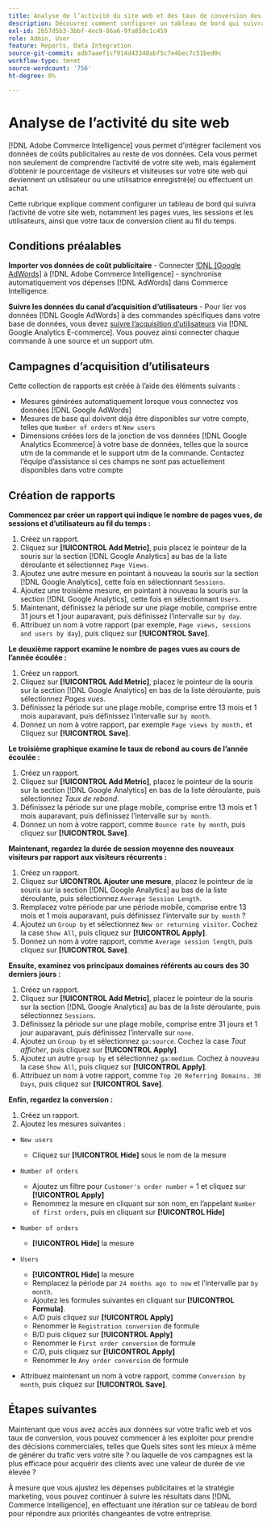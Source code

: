 ```yaml
---
title: Analyse de l’activité du site web et des taux de conversion des clients
description: Découvrez comment configurer un tableau de bord qui suivra l’activité de votre site web, notamment les pages vues, les sessions et les utilisateurs, ainsi que votre taux de conversion client au fil du temps.
exl-id: 2b57d5b3-3bbf-4ec9-86a6-9fa850c1c459
role: Admin, User
feature: Reports, Data Integration
source-git-commit: adb7aaef1cf914d43348abf5c7e4bec7c51bed0c
workflow-type: tm+mt
source-wordcount: '756'
ht-degree: 0%

---
```


# Analyse de l’activité du site web

[!DNL Adobe Commerce Intelligence] vous permet d’intégrer facilement vos données de coûts publicitaires au reste de vos données. Cela vous permet non seulement de comprendre l’activité de votre site web, mais également d’obtenir le pourcentage de visiteurs et visiteuses sur votre site web qui deviennent un utilisateur ou une utilisatrice enregistré(e) ou effectuent un achat.

Cette rubrique explique comment configurer un tableau de bord qui suivra l’activité de votre site web, notamment les pages vues, les sessions et les utilisateurs, ainsi que votre taux de conversion client au fil du temps.

## Conditions préalables

**Importer vos données de coût publicitaire** - Connecter [!DNL [Google AdWords]](../importing-data/integrations/google-adwords.md) à [!DNL Adobe Commerce Intelligence] - synchronise automatiquement vos dépenses [!DNL AdWords] dans Commerce Intelligence.

**Suivre les données du canal d’acquisition d’utilisateurs** - Pour lier vos données [!DNL Google AdWords] à des commandes spécifiques dans votre base de données, vous devez [suivre l’acquisition d’utilisateurs](../analysis/google-track-user-acq.md) via [!DNL Google Analytics E-commerce]. Vous pouvez ainsi connecter chaque commande à une source et un support utm.

## Campagnes d’acquisition d’utilisateurs

Cette collection de rapports est créée à l’aide des éléments suivants :

* Mesures générées automatiquement lorsque vous connectez vos données [!DNL Google AdWords]
* Mesures de base qui doivent déjà être disponibles sur votre compte, telles que `Number of orders` et `New users`
* Dimensions créées lors de la jonction de vos données [!DNL Google Analytics Ecommerce] à votre base de données, telles que la source utm de la commande et le support utm de la commande. Contactez l’équipe d’assistance si ces champs ne sont pas actuellement disponibles dans votre compte

## Création de rapports

**Commencez par créer un rapport qui indique le nombre de pages vues, de sessions et d’utilisateurs au fil du temps :**

1. Créez un rapport.
1. Cliquez sur **[!UICONTROL Add Metric]**, puis placez le pointeur de la souris sur la section [!DNL Google Analytics] au bas de la liste déroulante et sélectionnez `Page Views`.
1. Ajoutez une autre mesure en pointant à nouveau la souris sur la section [!DNL Google Analytics], cette fois en sélectionnant `Sessions`.
1. Ajoutez une troisième mesure, en pointant à nouveau la souris sur la section [!DNL Google Analytics], cette fois en sélectionnant `Users`.
1. Maintenant, définissez la période sur une plage mobile, comprise entre 31 jours et 1 jour auparavant, puis définissez l’intervalle sur `by day`.
1. Attribuez un nom à votre rapport (par exemple, `Page views, sessions and users by day`), puis cliquez sur **[!UICONTROL Save]**.

**Le deuxième rapport examine le nombre de pages vues au cours de l’année écoulée :**

1. Créez un rapport.
1. Cliquez sur **[!UICONTROL Add Metric]**, placez le pointeur de la souris sur la section [!DNL Google Analytics] en bas de la liste déroulante, puis sélectionnez _Pages vues_.
1. Définissez la période sur une plage mobile, comprise entre 13 mois et 1 mois auparavant, puis définissez l’intervalle sur `by month`.
1. Donnez un nom à votre rapport, par exemple `Page views by month,` et Cliquez sur **[!UICONTROL Save]**.

**Le troisième graphique examine le taux de rebond au cours de l’année écoulée :**

1. Créez un rapport.
1. Cliquez sur **[!UICONTROL Add Metric]**, placez le pointeur de la souris sur la section [!DNL Google Analytics] en bas de la liste déroulante, puis sélectionnez _Taux de rebond_.
1. Définissez la période sur une plage mobile, comprise entre 13 mois et 1 mois auparavant, puis définissez l’intervalle sur `by month`.
1. Donnez un nom à votre rapport, comme `Bounce rate by month`, puis cliquez sur **[!UICONTROL Save]**.

**Maintenant, regardez la durée de session moyenne des nouveaux visiteurs par rapport aux visiteurs récurrents :**

1. Créez un rapport.
1. Cliquez sur **UICONTROL Ajouter une mesure**, placez le pointeur de la souris sur la section [!DNL Google Analytics] au bas de la liste déroulante, puis sélectionnez `Average Session Length`.
1. Remplacez votre période par une période mobile, comprise entre 13 mois et 1 mois auparavant, puis définissez l’intervalle sur `by month` ?
1. Ajoutez un `Group by` et sélectionnez `New or returning visitor`.  Cochez la case `Show All`, puis cliquez sur **[!UICONTROL Apply]**.
1. Donnez un nom à votre rapport, comme `Average session length`, puis cliquez sur **[!UICONTROL Save]**.

**Ensuite, examinez vos principaux domaines référents au cours des 30 derniers jours :**

1. Créez un rapport.
1. Cliquez sur **[!UICONTROL Add Metric]**, placez le pointeur de la souris sur la section [!DNL Google Analytics] au bas de la liste déroulante, puis sélectionnez `Sessions`.
1. Définissez la période sur une plage mobile, comprise entre 31 jours et 1 jour auparavant, puis définissez l’intervalle sur `none`.
1. Ajoutez un `Group by` et sélectionnez `ga:source`.  Cochez la case _Tout afficher_, puis cliquez sur **[!UICONTROL Apply]**.
1. Ajoutez un autre `group by` et sélectionnez `ga:medium`. Cochez à nouveau la case `Show All`, puis cliquez sur **[!UICONTROL Apply]**.
1. Attribuez un nom à votre rapport, comme `Top 20 Referring Domains, 30 Days`, puis cliquez sur **[!UICONTROL Save]**.

**Enfin, regardez la conversion :**

1. Créez un rapport.
1. Ajoutez les mesures suivantes :

* `New users`
   * Cliquez sur **[!UICONTROL Hide]** sous le nom de la mesure

* `Number of orders`
   * Ajoutez un filtre pour `Customer's order number` = 1 et cliquez sur **[!UICONTROL Apply]**
   * Renommez la mesure en cliquant sur son nom, en l’appelant `Number of first orders`, puis en cliquant sur **[!UICONTROL Hide]**

* `Number of orders`
   * **[!UICONTROL Hide]** la mesure

* `Users`
   * **[!UICONTROL Hide]** la mesure
   * Remplacez la période par `24 months ago to now` et l’intervalle par `by month`.
   * Ajoutez les formules suivantes en cliquant sur **[!UICONTROL Formula]**.
   * A/D puis cliquez sur **[!UICONTROL Apply]**
   * Renommer le `Registration conversion` de formule
   * B/D puis cliquez sur **[!UICONTROL Apply]**
   * Renommer le `First order conversion` de formule
   * C/D, puis cliquez sur **[!UICONTROL Apply]**
   * Renommer le `Any order conversion` de formule

* Attribuez maintenant un nom à votre rapport, comme `Conversion by month`, puis cliquez sur **[!UICONTROL Save]**.

## Étapes suivantes

Maintenant que vous avez accès aux données sur votre trafic web et vos taux de conversion, vous pouvez commencer à les exploiter pour prendre des décisions commerciales, telles que Quels sites sont les mieux à même de générer du trafic vers votre site ? ou laquelle de vos campagnes est la plus efficace pour acquérir des clients avec une valeur de durée de vie élevée ?

À mesure que vous ajustez les dépenses publicitaires et la stratégie marketing, vous pouvez continuer à suivre les résultats dans [!DNL Commerce Intelligence], en effectuant une itération sur ce tableau de bord pour répondre aux priorités changeantes de votre entreprise.

